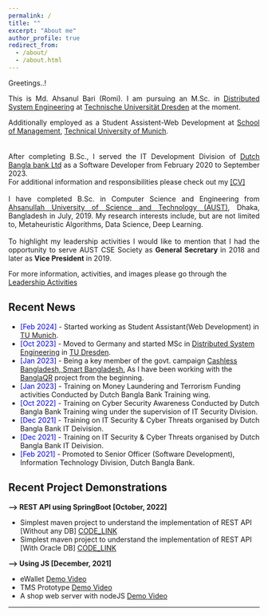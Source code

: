 ```yaml
---
permalink: /
title: ""
excerpt: "About me"
author_profile: true
redirect_from:
  - /about/
  - /about.html
---
```

Greetings..!

<div style="text-align: justify"> 

This is Md. Ahsanul Bari (Romi). I am pursuing an M.Sc. in <a href="https://tu-dresden.de/ing/informatik/studium/studienangebot/master-studiengaenge/distributed-systems-engineering"> Distributed System Engineering</a> at <a href="https://tu-dresden.de/">Technische Universität Dresden</a> at the moment.<br /> 

Additionally employed as a Student Assistent-Web Development at <a href="https://www.mgt.tum.de/">School of Management</a>, <a href="https://www.tum.de/">Technical University of Munich</a>. <br />  
<br />
After completing B.Sc., I served the IT Development Division of <a href="https://www.dutchbanglabank.com/"> Dutch Bangla bank Ltd</a> as a Software Developer from February 2020 to September 2023. <br />
For additional information and responsibilities please check out my <a href="https://ahsanulbariromi.github.io/ahsanul-bari.github.io/cv/">[CV]</a><br />
<br />
I have completed B.Sc. in Computer Science and Engineering from <a href="http://aust.edu/">Ahsanullah University of Science and Technology (AUST)</a>, Dhaka, Bangladesh in July, 2019. My research interests include, but are not limited to, Metaheuristic Algorithms, Data Science, Deep Learning.<br />
<br />
To highlight my leadership activities I would like to mention that I had the opportunity to serve AUST CSE Society as <b> General Secretary </b> in 2018 and later as <b> Vice President</b> in 2019.</div>
For more information, activities, and images please go through the [Leadership Activities](https://ahsanulbariromi.github.io/ahsanul-bari.github.io/activities/)<br />


## Recent News
- <span style="color:Blue"> [Feb 2024] </span> - Started working as Student Assistant(Web Development) in [TU Munich](https://www.tum.de/).
- <span style="color:Blue"> [Oct 2023] </span> - Moved to Germany and started MSc in [Distributed System Engineering](https://tu-dresden.de/ing/informatik/studium/studienangebot/master-studiengaenge/distributed-systems-engineering) in [TU Dresden](https://tu-dresden.de/).
- <span style="color:Blue"> [Jan 2023] </span> - Being a key member of the govt. campaign [Cashless Bangladesh, Smart Bangladesh.](https://thefinancialexpress.com.bd/economy/cashless-bd-campaign-starts-in-dhaka-1674098317)  As I have been working with the [BanglaQR](https://sslcommerz.com/bangla-qr/) project from the beginning.
- <span style="color:Blue"> [Jan 2023] </span> - Training on Money Laundering and Terrorism Funding activities Conducted by Dutch Bangla Bank Training wing.
- <span style="color:Blue"> [Oct 2022] </span> - Training on Cyber Security Awareness Conducted by Dutch Bangla Bank Training wing under the supervision of IT Security Division.
- <span style="color:Blue"> [Dec 2021] </span> - Training on IT Security & Cyber Threats organised by Dutch Bangla Bank IT Deivision.
- <span style="color:Blue"> [Dec 2021] </span> - Training on IT Security & Cyber Threats organised by Dutch Bangla Bank IT Deivision.
- <span style="color:Blue"> [Feb 2021] </span> - Promoted to Senior Officer (Software Development), Information Technology Division, Dutch Bangla Bank.

## Recent Project Demonstrations 

<b>--> REST API using SpringBoot [October, 2022] </b>

- Simplest maven project to understand the implementation of REST API [Without any DB] [CODE_LINK](https://github.com/AhsanulBariRomi/Simple_SpringBoot_REST) <br />
- Simplest maven project to understand the implementation of REST API [With Oracle DB] [CODE_LINK](https://github.com/AhsanulBariRomi/SpringBoot_REST_withDao)

<b>--> Using JS [December, 2021] </b>

- eWallet [Demo Video](https://www.youtube.com/watch?v=RC4LydV7VXs) <br />
- TMS Prototype [Demo Video](https://www.youtube.com/watch?v=TfQlj9YMgtM) <br />
- A shop web server with nodeJS [Demo Video](https://www.youtube.com/watch?v=FJtUcVkxkIQ)

---
